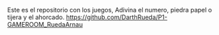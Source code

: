 Este es el repositorio con los juegos, Adivina el numero, piedra papel o tijera y el ahorcado.
https://github.com/DarthRueda/P1-GAMEROOM_RuedaArnau